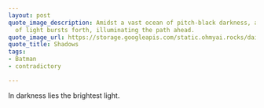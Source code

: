 ```yaml
---
layout: post
quote_image_description: Amidst a vast ocean of pitch-black darkness, a single ray
  of light bursts forth, illuminating the path ahead.
quote_image_url: https://storage.googleapis.com/static.ohmyai.rocks/daily/2024-01-22.jpg
quote_title: Shadows
tags:
- Batman
- contradictory

---
```


In darkness lies the brightest light.